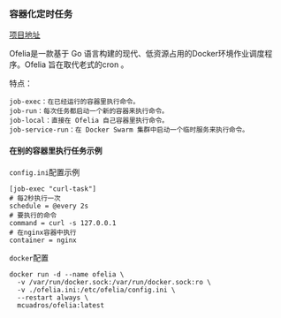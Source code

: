 ### 容器化定时任务

[项目地址](https://github.com/mcuadros/ofelia)

Ofelia是一款基于 Go 语言构建的现代、低资源占用的Docker环境作业调度程序。Ofelia 旨在取代老式的cron ⁠。

特点：
```
job-exec：在已经运行的容器里执行命令。
job-run：每次任务都启动一个新的容器来执行命令。
job-local：直接在 Ofelia 自己容器里执行命令。
job-service-run：在 Docker Swarm 集群中启动一个临时服务来执行命令。
```


#### 在别的容器里执行任务示例
`config.ini`配置示例
```
[job-exec "curl-task"]
# 每2秒执行一次
schedule = @every 2s
# 要执行的命令
command = curl -s 127.0.0.1
# 在nginx容器中执行
container = nginx
```

`docker`配置
```
docker run -d --name ofelia \
  -v /var/run/docker.sock:/var/run/docker.sock:ro \
  -v ./ofelia.ini:/etc/ofelia/config.ini \
  --restart always \
  mcuadros/ofelia:latest
```
